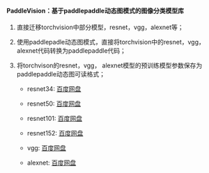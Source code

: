 #### PaddleVision：基于paddlepaddle动态图模式的图像分类模型库

1. 直接迁移torchvision中部分模型，resnet，vgg，alexnet等；

2. 使用paddlepadle动态图模式，直接将torchvision中的resnet，vgg， alexnet代码转换为paddlepaddle代码；

3. 将torchvison的resnet，vgg， alexnet模型的预训练模型参数保存为paddlepaddle动态图可读格式；

   - resnet34: [百度网盘]()

   - resnet50: [百度网盘]()

   - resnet101: [百度网盘]()

   - resnet152: [百度网盘]()

   - vgg: [百度网盘]()
   - alexnet: [百度网盘]()

